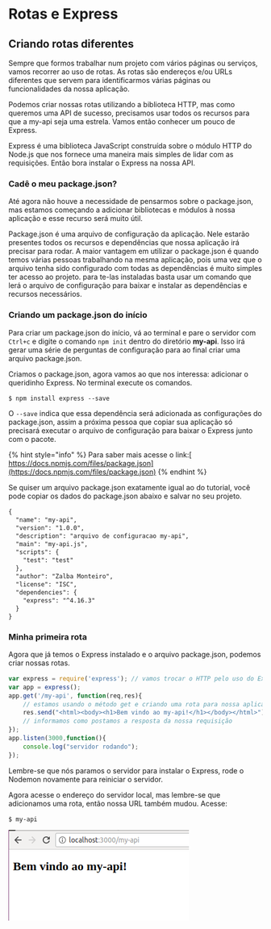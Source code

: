 # Rotas e Express

## Criando rotas diferentes

Sempre que formos trabalhar num projeto com vários páginas ou serviços, vamos recorrer ao uso de rotas. As rotas são endereços e/ou URLs diferentes que servem para identificarmos várias páginas ou funcionalidades da nossa aplicação.

Podemos criar nossas rotas utilizando a biblioteca HTTP, mas como queremos uma API de sucesso, precisamos usar todos os recursos para que a my-api seja uma estrela. Vamos então conhecer um pouco de Express.

 Express é uma biblioteca JavaScript construída sobre o módulo HTTP do Node.js que nos fornece uma maneira mais simples de lidar com as requisições. Então bora instalar o Express na nossa API.

### Cadê o meu package.json?

Até agora não houve a necessidade de pensarmos sobre o package.json, mas estamos começando a adicionar bibliotecas e módulos à nossa aplicação e esse recurso será muito útil.

Package.json é uma arquivo de configuração da aplicação. Nele estarão presentes todos os recursos e dependências que nossa aplicação irá precisar para rodar. A maior vantagem em utilizar o package.json é quando temos várias pessoas trabalhando na mesma aplicação, pois uma vez que o arquivo tenha sido configurado com todas as dependências é muito simples ter acesso ao projeto. para te-las instaladas basta usar um comando que lerá o arquivo de configuração para baixar e instalar as dependências e recursos necessários.

### **Criando um package.json do início**

Para criar um package.json do início, vá ao terminal e pare o servidor com `Ctrl+c` e digite o comando `npm init` dentro do diretório **my-api**. Isso irá gerar uma série de perguntas de configuração para ao final criar uma arquivo package.json.

Criamos o package.json, agora vamos ao que nos interessa: adicionar o queridinho Express. No terminal execute os comandos.

```
$ npm install express --save
```

O `--save` indica que essa dependência será adicionada as configurações do package.json, assim a próxima pessoa que copiar sua aplicação só precisará executar o arquivo de configuração para baixar o Express junto com o pacote.

{% hint style="info" %}
Para saber mais acesse o link:[ https://docs.npmjs.com/files/package.json](https://docs.npmjs.com/files/package.json)
{% endhint %}

Se quiser um arquivo package.json exatamente igual ao do tutorial, você pode copiar os dados do package.json abaixo e salvar no seu projeto.

```text
{
  "name": "my-api",
  "version": "1.0.0",
  "description": "arquivo de configuracao my-api",
  "main": "my-api.js",
  "scripts": {
    "test": "test"
  },
  "author": "Zalba Monteiro",
  "license": "ISC",
  "dependencies": {
    "express": "^4.16.3"
  }
}
```

### Minha primeira rota

Agora que já temos o Express instalado e o arquivo package.json, podemos criar nossas rotas.

```javascript
var express = require('express'); // vamos trocar o HTTP pelo uso do Express
var app = express();
app.get('/my-api', function(req,res){ 
    // estamos usando o método get e criando uma rota para nossa aplicação 
    res.send("<html><body><h1>Bem vindo ao my-api!</h1></body></html>"); 
    // informamos como postamos a resposta da nossa requisição
});
app.listen(3000,function(){ 
    console.log("servidor rodando");
});
```

Lembre-se que nós paramos o servidor para instalar o Express, rode o Nodemon novamente para reiniciar o servidor.

 Agora acesse o endereço do servidor local, mas lembre-se que adicionamos uma rota, então nossa URL também mudou. Acesse:

```text
$ my-api
```



![](.gitbook/assets/image%20%284%29.png)

